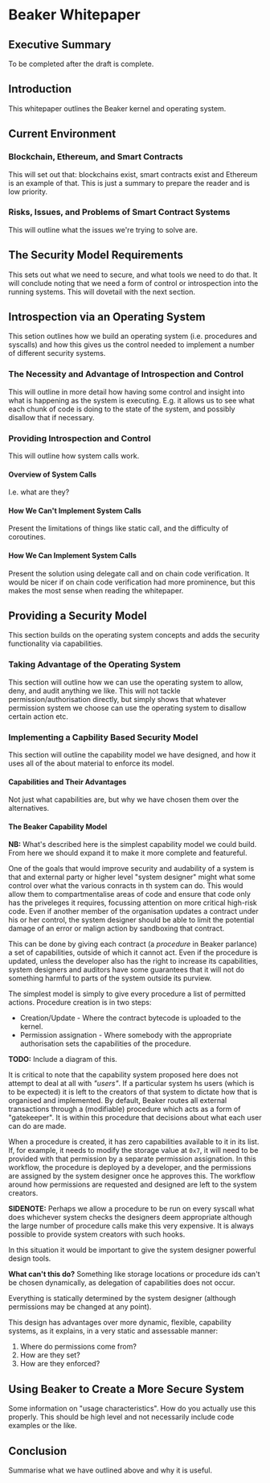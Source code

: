 # Beaker Whitepaper

## Executive Summary

To be completed after the draft is complete.

## Introduction

This whitepaper outlines the Beaker kernel and operating system.

## Current Environment

### Blockchain, Ethereum, and Smart Contracts

This will set out that: blockchains exist, smart contracts exist and Ethereum is
an example of that. This is just a summary to prepare the reader and is low
priority.

### Risks, Issues, and Problems of Smart Contract Systems

This will outline what the issues we're trying to solve are.

## The Security Model Requirements

This sets out what we need to secure, and what tools we need to do that.  It
will conclude noting that we need a form of control or introspection into the
running systems. This will dovetail with the next section.

## Introspection via an Operating System

This setion outlines how we build an operating system (i.e. procedures and
syscalls) and how this gives us the control needed to implement a number of
different security systems.

### The Necessity and Advantage of Introspection and Control

This will outline in more detail how having some control and insight into what
is happening as the system is executing. E.g. it allows us to see what each
chunk of code is doing to the state of the system, and possibly disallow that if
necessary.

### Providing Introspection and Control

This will outline how system calls work.

#### Overview of System Calls

I.e. what are they?

#### How We Can't Implement System Calls

Present the limitations of things like static call, and the difficulty of
coroutines.

#### How We Can Implement System Calls

Present the solution using delegate call and on chain code verification. It
would be nicer if on chain code verification had more prominence, but this makes
the most sense when reading the whitepaper.

## Providing a Security Model

This section builds on the operating system concepts and adds the security
functionality via capabilities.

### Taking Advantage of the Operating System

This section will outline how we can use the operating system to allow, deny,
and audit anything we like. This will not tackle permission/authorisation directly, but simply shows that whatever permission system we choose can use the operating system to disallow certain action etc.

### Implementing a Capbility Based Security Model

This section will outline the capability model we have designed, and how it uses all of the about material to enforce its model.

#### Capabilities and Their Advantages

Not just what capabilities are, but why we have chosen them over the
alternatives.

#### The Beaker Capability Model

**NB:** What's described here is the simplest capability model we could build.
From here we should expand it to make it more complete and featureful.

One of the goals that would improve security and audability of a system is that
and external party or higher level "system designer" might what some control
over what the various conracts in th system can do. This would allow them to
compartmentalise areas of code and ensure that code only has the priveleges it
requires, focussing attention on more critical high-risk code. Even if another
member of the organisation updates a contract under his or her control, the
system designer should be able to limit the potential damage of an error or
malign action by sandboxing that contract.

This can be done by giving each contract (a *procedure* in Beaker parlance) a
set of capabilities, outside of which it cannot act. Even if the procedure is
updated, unless the developer also has the right to increase its capabilities,
system designers and auditors have some guarantees that it will not do something
harmful to parts of the system outside its purview.

The simplest model is simply to give every procedure a list of permitted
actions. Procedure creation is in two steps:

- Creation/Update - Where the contract bytecode is uploaded to the kernel.
- Permission assignation - Where somebody with the appropriate authorisation
  sets the capabilities of the procedure.

**TODO:** Include a diagram of this.

It is critical to note that the capability system proposed here does not attempt
to deal at all with *"users"*. If a particular system hs users (which is to be
expected) it is left to the creators of that system to dictate how that is
organised and implemented. By default, Beaker routes all external transactions
through a (modifiable) procedure which acts as a form of "gatekeeper". It is
within this procedure that decisions about what each user can do are made.

When a procedure is created, it has zero capabilities available to it in its
list. If, for example, it needs to modify the storage value at `0x7`, it will
need to be provided with that permission by a separate permission assignation.
In this workflow, the procedure is deployed by a developer, and the permissions
are assigned by the system designer once he approves this. The workflow around
how permissions are requested and designed are left to the system creators.

**SIDENOTE:** Perhaps we allow a procedure to be run on every syscall what does
whichever system checks the designers deem appropriate although the large number
of procedure calls make this very expensive. It is always possible to provide
system creators with such hooks.

In this situation it would be important to give the system designer powerful
design tools.

**What can't this do?** Something like storage locations or procedure ids can't be
chosen dynamically, as delegation of capabilities does not occur.

Everything is statically determined by the system designer (although permissions
may be changed at any point).

This design has advantages over more dynamic, flexible, capability systems, as
it explains, in a very static and assessable manner:

1. Where do permissions come from?
2. How are they set?
3. How are they enforced?

## Using Beaker to Create a More Secure System

Some information on "usage characteristics". How do you actually use this
properly. This should be high level and not necessarily include code examples or
the like.

## Conclusion

Summarise what we have outlined above and why it is useful.
